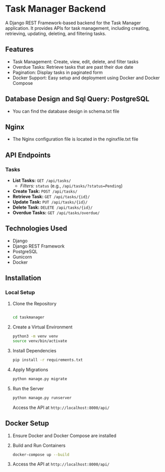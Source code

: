 # Task Manager Backend

A Django REST Framework-based backend for the Task Manager application. It provides APIs for task management, including creating, retrieving, updating, deleting, and filtering tasks.

## Features

- Task Management: Create, view, edit, delete, and filter tasks
- Overdue Tasks: Retrieve tasks that are past their due date
- Pagination: Display tasks in paginated form
- Docker Support: Easy setup and deployment using Docker and Docker Compose
  

## Database Design and Sql Query: PostgreSQL

- You can find the database design in schema.txt file

## Nginx

- The Nginx configuration file is located in the nginxfile.txt file

## API Endpoints

### Tasks
- **List Tasks:** `GET /api/tasks/`
  - *Filters:* `status` (e.g., `/api/tasks/?status=Pending`)
- **Create Task:** `POST /api/tasks/`
- **Retrieve Task:** `GET /api/tasks/{id}/`
- **Update Task:** `PUT /api/tasks/{id}/`
- **Delete Task:** `DELETE /api/tasks/{id}/`
- **Overdue Tasks:** `GET /api/tasks/overdue/`

## Technologies Used

- Django
- Django REST Framework
- PostgreSQL
- Gunicorn
- Docker

## Installation

### Local Setup

1. Clone the Repository
   ```bash
 
   cd taskmanager
   ```

2. Create a Virtual Environment
   ```bash
   python3 -m venv venv
   source venv/bin/activate  
   ```

3. Install Dependencies
   ```bash
   pip install -r requirements.txt
   ```

4. Apply Migrations
   ```bash
   python manage.py migrate
   ```

5. Run the Server
   ```bash
   python manage.py runserver
   ```
   Access the API at `http://localhost:8000/api/`


## Docker Setup

1. Ensure Docker and Docker Compose are installed

2. Build and Run Containers
   ```bash
   docker-compose up --build
   ```
3. Access the API at `http://localhost:8000/api/`
